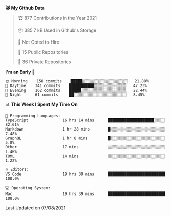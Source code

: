 <!--START_SECTION:waka-->
**🐱 My Github Data** 

> 🏆 877 Contributions in the Year 2021
 > 
> 📦 385.7 kB Used in Github's Storage 
 > 
> 🚫 Not Opted to Hire
 > 
> 📜 15 Public Repositories 
 > 
> 🔑 36 Private Repositories  
 > 
**I'm an Early 🐤** 

```text
🌞 Morning    158 commits    █████░░░░░░░░░░░░░░░░░░░░   21.88% 
🌆 Daytime    341 commits    ███████████░░░░░░░░░░░░░░   47.23% 
🌃 Evening    162 commits    █████░░░░░░░░░░░░░░░░░░░░   22.44% 
🌙 Night      61 commits     ██░░░░░░░░░░░░░░░░░░░░░░░   8.45%

```


📊 **This Week I Spent My Time On** 

```text
💬 Programming Languages: 
TypeScript               16 hrs 14 mins      ████████████████████░░░░░   82.61% 
Markdown                 1 hr 28 mins        █░░░░░░░░░░░░░░░░░░░░░░░░   7.48% 
GraphQL                  1 hr 8 mins         █░░░░░░░░░░░░░░░░░░░░░░░░   5.8% 
Other                    17 mins             ░░░░░░░░░░░░░░░░░░░░░░░░░   1.46% 
TOML                     14 mins             ░░░░░░░░░░░░░░░░░░░░░░░░░   1.22%

🔥 Editors: 
VS Code                  19 hrs 39 mins      █████████████████████████   100.0%

💻 Operating System: 
Mac                      19 hrs 39 mins      █████████████████████████   100.0%

```


 Last Updated on 07/08/2021
<!--END_SECTION:waka-->

